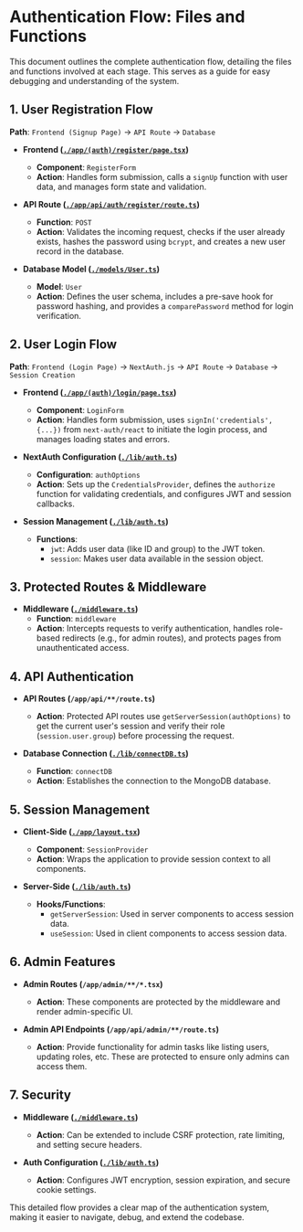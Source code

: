 # Authentication Flow: Files and Functions

This document outlines the complete authentication flow, detailing the files and functions involved at each stage. This serves as a guide for easy debugging and understanding of the system.

## 1. User Registration Flow

**Path**: `Frontend (Signup Page)` → `API Route` → `Database`

- **Frontend ([`./app/(auth)/register/page.tsx`](./app/(auth)/register/page.tsx))**
  - **Component**: `RegisterForm`
  - **Action**: Handles form submission, calls a `signUp` function with user data, and manages form state and validation.

- **API Route ([`./app/api/auth/register/route.ts`](./app/api/auth/register/route.ts))**
  - **Function**: `POST`
  - **Action**: Validates the incoming request, checks if the user already exists, hashes the password using `bcrypt`, and creates a new user record in the database.

- **Database Model ([`./models/User.ts`](./models/User.ts))**
  - **Model**: `User`
  - **Action**: Defines the user schema, includes a pre-save hook for password hashing, and provides a `comparePassword` method for login verification.

## 2. User Login Flow

**Path**: `Frontend (Login Page)` → `NextAuth.js` → `API Route` → `Database` → `Session Creation`

- **Frontend ([`./app/(auth)/login/page.tsx`](./app/(auth)/login/page.tsx))**
  - **Component**: `LoginForm`
  - **Action**: Handles form submission, uses `signIn('credentials', {...})` from `next-auth/react` to initiate the login process, and manages loading states and errors.

- **NextAuth Configuration ([`./lib/auth.ts`](./lib/auth.ts))**
  - **Configuration**: `authOptions`
  - **Action**: Sets up the `CredentialsProvider`, defines the `authorize` function for validating credentials, and configures JWT and session callbacks.

- **Session Management ([`./lib/auth.ts`](./lib/auth.ts))**
  - **Functions**:
    - `jwt`: Adds user data (like ID and group) to the JWT token.
    - `session`: Makes user data available in the session object.

## 3. Protected Routes & Middleware

- **Middleware ([`./middleware.ts`](./middleware.ts))**
  - **Function**: `middleware`
  - **Action**: Intercepts requests to verify authentication, handles role-based redirects (e.g., for admin routes), and protects pages from unauthenticated access.

## 4. API Authentication

- **API Routes (`/app/api/**/route.ts`)**
  - **Action**: Protected API routes use `getServerSession(authOptions)` to get the current user's session and verify their role (`session.user.group`) before processing the request.

- **Database Connection ([`./lib/connectDB.ts`](./lib/connectDB.ts))**
  - **Function**: `connectDB`
  - **Action**: Establishes the connection to the MongoDB database.

## 5. Session Management

- **Client-Side ([`./app/layout.tsx`](./app/layout.tsx))**
  - **Component**: `SessionProvider`
  - **Action**: Wraps the application to provide session context to all components.

- **Server-Side ([`./lib/auth.ts`](./lib/auth.ts))**
  - **Hooks/Functions**:
    - `getServerSession`: Used in server components to access session data.
    - `useSession`: Used in client components to access session data.

## 6. Admin Features

- **Admin Routes (`/app/admin/**/*.tsx`)**
  - **Action**: These components are protected by the middleware and render admin-specific UI.

- **Admin API Endpoints (`/app/api/admin/**/route.ts`)**
  - **Action**: Provide functionality for admin tasks like listing users, updating roles, etc. These are protected to ensure only admins can access them.

## 7. Security

- **Middleware ([`./middleware.ts`](./middleware.ts))**
  - **Action**: Can be extended to include CSRF protection, rate limiting, and setting secure headers.

- **Auth Configuration ([`./lib/auth.ts`](./lib/auth.ts))**
  - **Action**: Configures JWT encryption, session expiration, and secure cookie settings.

This detailed flow provides a clear map of the authentication system, making it easier to navigate, debug, and extend the codebase.
